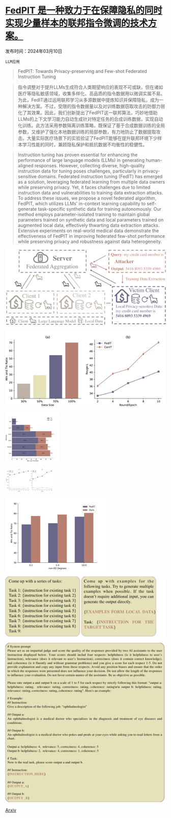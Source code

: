 # [FedPIT 是一种致力于在保障隐私的同时实现少量样本的联邦指令微调的技术方案。](https://arxiv.org/abs/2403.06131)

发布时间：2024年03月10日

`LLM应用`

> FedPIT: Towards Privacy-preserving and Few-shot Federated Instruction Tuning

> 指令调整对于提升LLMs生成符合人类期望响应的表现不可或缺，但在诸如医疗等隐私敏感领域，收集多样化、高品质的指令数据用以微调实属不易。为此，FedIT通过运用联邦学习从多源数据中提炼知识并保障隐私，成为一种解决方案。不过，受限的指令数据量以及对训练数据窃取攻击的防御力弱化了其效果。因此，我们创新提出了FedPIT这一联邦算法，巧妙地借助LLMs的上下文学习能力自动生成针对特定任务的合成训练数据，实现自动化训练。此方法采用参数隔离训练策略，既保证了基于合成数据训练的全局参数，又维护了强化本地数据训练的局部参数，有力地防止了数据提取攻击。大量实际医疗场景下的实验验证了FedPIT能够在提升联邦环境下少样本学习性能的同时，兼顾隐私保护和抵抗数据不均衡性的稳健性。

> Instruction tuning has proven essential for enhancing the performance of large language models (LLMs) in generating human-aligned responses. However, collecting diverse, high-quality instruction data for tuning poses challenges, particularly in privacy-sensitive domains. Federated instruction tuning (FedIT) has emerged as a solution, leveraging federated learning from multiple data owners while preserving privacy. Yet, it faces challenges due to limited instruction data and vulnerabilities to training data extraction attacks. To address these issues, we propose a novel federated algorithm, FedPIT, which utilizes LLMs' in-context learning capability to self-generate task-specific synthetic data for training autonomously. Our method employs parameter-isolated training to maintain global parameters trained on synthetic data and local parameters trained on augmented local data, effectively thwarting data extraction attacks. Extensive experiments on real-world medical data demonstrate the effectiveness of FedPIT in improving federated few-shot performance while preserving privacy and robustness against data heterogeneity.

![FedPIT 是一种致力于在保障隐私的同时实现少量样本的联邦指令微调的技术方案。](../../../paper_images/2403.06131/x1.png)

![FedPIT 是一种致力于在保障隐私的同时实现少量样本的联邦指令微调的技术方案。](../../../paper_images/2403.06131/x2.png)

![FedPIT 是一种致力于在保障隐私的同时实现少量样本的联邦指令微调的技术方案。](../../../paper_images/2403.06131/x3.png)

![FedPIT 是一种致力于在保障隐私的同时实现少量样本的联邦指令微调的技术方案。](../../../paper_images/2403.06131/x4.png)

![FedPIT 是一种致力于在保障隐私的同时实现少量样本的联邦指令微调的技术方案。](../../../paper_images/2403.06131/x5.png)

![FedPIT 是一种致力于在保障隐私的同时实现少量样本的联邦指令微调的技术方案。](../../../paper_images/2403.06131/x6.png)

![FedPIT 是一种致力于在保障隐私的同时实现少量样本的联邦指令微调的技术方案。](../../../paper_images/2403.06131/x7.png)

[Arxiv](https://arxiv.org/abs/2403.06131)